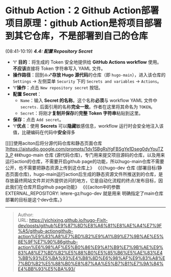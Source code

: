 # Github Action：2 Github Action部署项目原理：github Action是将项目部署到其它仓库，不是部署到自己的仓库

(08:41-10:19) ***4.4: 配置 Repository Secret***
-  ♈ **目的**：将生成的 Token 安全地提供给 **GitHub Actions workflow** 使用。**不应该**直接将 Token 字符串写入 YAML 文件。
-   **操作路径**：回到♎♐**存放 Hugo 源代码**的仓库（即 `hugo-main`），进入该仓库的 `Settings` -> 左侧菜单 `Security` 下的 `Secrets and variables` -> `Actions`。
-   ♈**操作**：点击 `New repository secret` 按钮。
-   **配置 Secret**：
    *   `Name`：输入 **Secret 的名称**。这个名称**必须**与 workflow YAML 文件中 `secrets.` 后面引用的名称**完全一致**。作者在这里将其命名为 `TOKEN`。
    *   `Secret`：将刚才**复制并保存**的**完整 Token 字符串**粘贴到这里。
-   **保存**：点击 `Add secret`。
-   ♈**优点**：使用 **Secrets** 可以**隐藏**敏感信息，workflow 运行时会安全地注入该值，比硬编码在代码中**安全**得多


[[[[[使用aciton后将分源代码仓库和静态页面仓库 ]https://aistudio.google.com/prompts/1dv1SBgRsYgFBSgYe1Dseg0dyYouTZ3_P
	《《《hugo-main 仓库 (源代码仓库)，专门用来提交项目源码的仓库，以及用来运行action的仓库，不需要开启github page的功能，所以hugo-main仓库不需要公开，也不需要把静态资源上传到这仓库上》
	《《《hugo-dev 仓库 (部署目标/静态页面仓库)，hugo-main运行action后生成的静态资源文件所推送到的仓库，是存放最终网站文件并对外提供访问的地方，它是自动化流程的终点/发布目标，因此我们在仓库开启github page功能》
		《《《aciton中的参数 EXTERNAL_REPOSITORY: letere-gz/hugo-dev 就是用来 明确指定了main仓库部署的目标是这个dev仓库。》

---

> Author:   
> URL: https://yichixing.github.io/hugo-Fixlt-dev/posts/github%E9%87%8D%E8%A6%81%E8%AE%A4%E7%9F%A5/github-actiongithub-action%E9%83%A8%E7%BD%B2%E9%A1%B9%E7%9B%AE%E5%8E%9F%E7%90%86github-action%E6%98%AF%E5%B0%86%E9%A1%B9%E7%9B%AE%E9%83%A8%E7%BD%B2%E5%88%B0%E5%85%B6%E5%AE%83%E4%BB%93%E5%BA%93%E4%B8%8D%E6%98%AF%E9%83%A8%E7%BD%B2%E5%88%B0%E8%87%AA%E5%B7%B1%E7%9A%84%E4%BB%93%E5%BA%93/  

